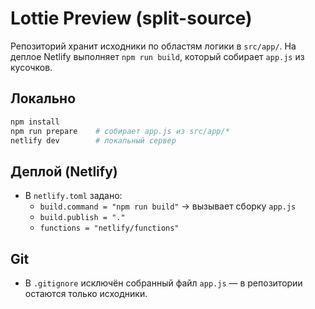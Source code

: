 # Lottie Preview (split-source)

Репозиторий хранит исходники по областям логики в `src/app/`.
На деплое Netlify выполняет `npm run build`, который собирает `app.js` из кусочков.

## Локально
```bash
npm install
npm run prepare    # собирает app.js из src/app/*
netlify dev        # локальный сервер
```

## Деплой (Netlify)
- В `netlify.toml` задано:
  - `build.command = "npm run build"` -> вызывает сборку `app.js`
  - `build.publish = "."`
  - `functions = "netlify/functions"`

## Git
- В `.gitignore` исключён собранный файл `app.js` — в репозитории остаются только исходники.
